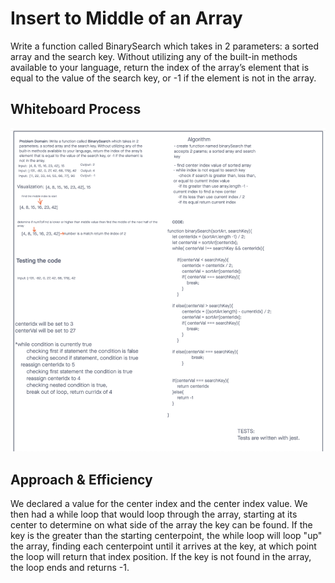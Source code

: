 # Insert to Middle of an Array
Write a function called BinarySearch which takes in 2 parameters: a sorted array and the search key. Without utilizing any of the built-in methods available to your language, return the index of the array’s element that is equal to the value of the search key, or -1 if the element is not in the array.

## Whiteboard Process
![insertShift](./binarySearch.png)

## Approach & Efficiency
We declared a value for the center index and the center index value. We then had a while loop that would loop through the array, starting at its center to determine on what side of the array the key can be found. If the key is the greater than the starting centerpoint, the while loop will loop "up" the array, finding each centerpoint until it arrives at the key, at which point the loop will return that index position. If the key is not found in the array, the loop ends and returns -1.
